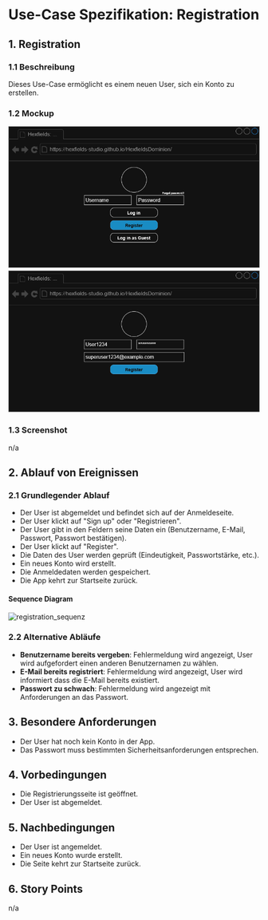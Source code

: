 # Use-Case Spezifikation: Registration

## 1. Registration

### 1.1 Beschreibung

Dieses Use-Case ermöglicht es einem neuen User, sich ein Konto zu erstellen.

### 1.2 Mockup

![registration_mockup](./registration_mockup.drawio.png "registration_mockup")

### 1.3 Screenshot

n/a

## 2. Ablauf von Ereignissen

### 2.1 Grundlegender Ablauf

- Der User ist abgemeldet und befindet sich auf der Anmeldeseite.
- Der User klickt auf "Sign up" oder "Registrieren".
- Der User gibt in den Feldern seine Daten ein (Benutzername, E-Mail, Passwort, Passwort bestätigen).
- Der User klickt auf "Register".
- Die Daten des User werden geprüft (Eindeutigkeit, Passwortstärke, etc.).
- Ein neues Konto wird erstellt.
- Die Anmeldedaten werden gespeichert.
- Die App kehrt zur Startseite zurück.

#### Sequence Diagram

![registration_sequenz](./registration_sequenz.png "registration_sequenz")

### 2.2 Alternative Abläufe

- **Benutzername bereits vergeben**: Fehlermeldung wird angezeigt, User wird aufgefordert einen anderen Benutzernamen zu wählen.
- **E-Mail bereits registriert**: Fehlermeldung wird angezeigt, User wird informiert dass die E-Mail bereits existiert.
- **Passwort zu schwach**: Fehlermeldung wird angezeigt mit Anforderungen an das Passwort.

## 3. Besondere Anforderungen

- Der User hat noch kein Konto in der App.
- Das Passwort muss bestimmten Sicherheitsanforderungen entsprechen.

## 4. Vorbedingungen

- Die Registrierungsseite ist geöffnet.
- Der User ist abgemeldet.

## 5. Nachbedingungen

- Der User ist angemeldet.
- Ein neues Konto wurde erstellt.
- Die Seite kehrt zur Startseite zurück.

## 6. Story Points

n/a
